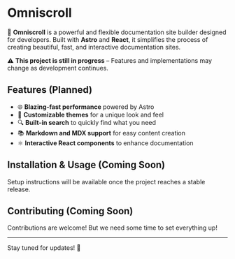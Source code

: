 # Omniscroll

🚀 **Omniscroll** is a powerful and flexible documentation site builder designed for developers. Built with **Astro** and **React**, it simplifies the process of creating beautiful, fast, and interactive documentation sites.

⚠️ **This project is still in progress** – Features and implementations may change as development continues.

## Features (Planned)

- 🌐 **Blazing-fast performance** powered by Astro
- 🎨 **Customizable themes** for a unique look and feel
- 🔍 **Built-in search** to quickly find what you need
- 📚 **Markdown and MDX support** for easy content creation
- ⚛️ **Interactive React components** to enhance documentation

## Installation & Usage (Coming Soon)

Setup instructions will be available once the project reaches a stable release.

## Contributing (Coming Soon)

Contributions are welcome! But we need some time to set everything up!

---

Stay tuned for updates! 🚀
